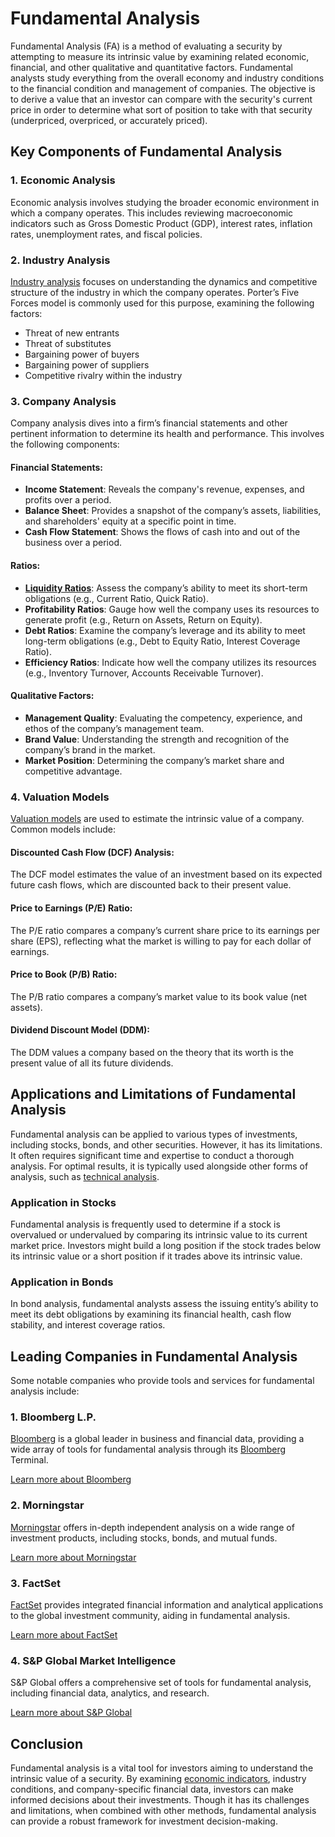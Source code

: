 # Fundamental Analysis

Fundamental Analysis (FA) is a method of evaluating a security by attempting to measure its intrinsic value by examining related economic, financial, and other qualitative and quantitative factors. Fundamental analysts study everything from the overall economy and industry conditions to the financial condition and management of companies. The objective is to derive a value that an investor can compare with the security's current price in order to determine what sort of position to take with that security (underpriced, overpriced, or accurately priced).

## Key Components of Fundamental Analysis

### 1. Economic Analysis
Economic analysis involves studying the broader economic environment in which a company operates. This includes reviewing macroeconomic indicators such as Gross Domestic Product (GDP), interest rates, inflation rates, unemployment rates, and fiscal policies.

### 2. Industry Analysis
[Industry analysis](../i/industry_analysis.md) focuses on understanding the dynamics and competitive structure of the industry in which the company operates. Porter’s Five Forces model is commonly used for this purpose, examining the following factors:
- Threat of new entrants
- Threat of substitutes
- Bargaining power of buyers
- Bargaining power of suppliers
- Competitive rivalry within the industry

### 3. Company Analysis
Company analysis dives into a firm’s financial statements and other pertinent information to determine its health and performance. This involves the following components:

#### Financial Statements:
- **Income Statement**: Reveals the company's revenue, expenses, and profits over a period.
- **Balance Sheet**: Provides a snapshot of the company’s assets, liabilities, and shareholders' equity at a specific point in time.
- **Cash Flow Statement**: Shows the flows of cash into and out of the business over a period.

#### Ratios:
- **[Liquidity Ratios](../l/liquidity_ratios.md)**: Assess the company’s ability to meet its short-term obligations (e.g., Current Ratio, Quick Ratio).
- **Profitability Ratios**: Gauge how well the company uses its resources to generate profit (e.g., Return on Assets, Return on Equity).
- **Debt Ratios**: Examine the company’s leverage and its ability to meet long-term obligations (e.g., Debt to Equity Ratio, Interest Coverage Ratio).
- **Efficiency Ratios**: Indicate how well the company utilizes its resources (e.g., Inventory Turnover, Accounts Receivable Turnover).

#### Qualitative Factors:
- **Management Quality**: Evaluating the competency, experience, and ethos of the company’s management team.
- **Brand Value**: Understanding the strength and recognition of the company’s brand in the market.
- **Market Position**: Determining the company’s market share and competitive advantage.

### 4. Valuation Models
[Valuation models](../v/valuation_models.md) are used to estimate the intrinsic value of a company. Common models include:

#### Discounted Cash Flow (DCF) Analysis:
The DCF model estimates the value of an investment based on its expected future cash flows, which are discounted back to their present value.

#### Price to Earnings (P/E) Ratio:
The P/E ratio compares a company’s current share price to its earnings per share (EPS), reflecting what the market is willing to pay for each dollar of earnings.

#### Price to Book (P/B) Ratio:
The P/B ratio compares a company’s market value to its book value (net assets).

#### Dividend Discount Model (DDM):
The DDM values a company based on the theory that its worth is the present value of all its future dividends.

## Applications and Limitations of Fundamental Analysis
Fundamental analysis can be applied to various types of investments, including stocks, bonds, and other securities. However, it has its limitations. It often requires significant time and expertise to conduct a thorough analysis. For optimal results, it is typically used alongside other forms of analysis, such as [technical analysis](../t/technical_analysis.md).

### Application in Stocks
Fundamental analysis is frequently used to determine if a stock is overvalued or undervalued by comparing its intrinsic value to its current market price. Investors might build a long position if the stock trades below its intrinsic value or a short position if it trades above its intrinsic value.

### Application in Bonds
In bond analysis, fundamental analysts assess the issuing entity’s ability to meet its debt obligations by examining its financial health, cash flow stability, and interest coverage ratios.

## Leading Companies in Fundamental Analysis 
Some notable companies who provide tools and services for fundamental analysis include:

### 1. Bloomberg L.P.
[Bloomberg](../b/bloomberg.md) is a global leader in business and financial data, providing a wide array of tools for fundamental analysis through its [Bloomberg](../b/bloomberg.md) Terminal.

[Learn more about Bloomberg](https://www.bloomberg.com)

### 2. Morningstar
[Morningstar](../m/morningstar.md) offers in-depth independent analysis on a wide range of investment products, including stocks, bonds, and mutual funds.

[Learn more about Morningstar](https://www.morningstar.com)

### 3. FactSet
[FactSet](../f/factset.md) provides integrated financial information and analytical applications to the global investment community, aiding in fundamental analysis.

[Learn more about FactSet](https://www.factset.com)

### 4. S&P Global Market Intelligence
S&P Global offers a comprehensive set of tools for fundamental analysis, including financial data, analytics, and research.

[Learn more about S&P Global](https://www.spglobal.com)

## Conclusion
Fundamental analysis is a vital tool for investors aiming to understand the intrinsic value of a security. By examining [economic indicators](../e/economic_indicators.md), industry conditions, and company-specific financial data, investors can make informed decisions about their investments. Though it has its challenges and limitations, when combined with other methods, fundamental analysis can provide a robust framework for investment decision-making.
